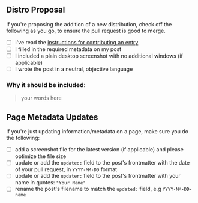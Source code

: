 ## Distro Proposal

If you're proposing the addition of a new distribution, check off the following as you go, to ensure the pull request is good to merge.

- [ ] I've read the [instructions for contributing an entry](/CONTRIBUTING.md)
- [ ] I filled in the required metadata on my post
- [ ] I included a plain desktop screenshot with no additional windows (if applicable)
- [ ] I wrote the post in a neutral, objective language

<!-- You can delete all of the above in your pull request -->

### Why it should be included:

> your words here

<!-- You can delete all of the below in your pull request -->

## Page Metadata Updates

If you're just updating information/metadata on a page, make sure you do the following:

- [ ] add a screenshot file for the latest version (if applicable) and please optimize the file size
- [ ] update or add the `updated:` field to the post's frontmatter with the date of your pull request, in `YYYY-MM-DD` format
- [ ] update or add the `updater:` field to the post's frontmatter with your name in quotes: `"Your Name"`
- [ ] rename the post's filename to match the `updated:` field, e.g `YYYY-MM-DD-name`
